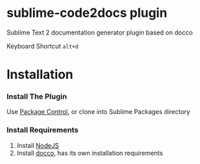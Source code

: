 # sublime-code2docs plugin

Sublime Text 2 documentation generator plugin based on docco

Keyboard Shortcut `alt+d`


# Installation

### Install The Plugin

Use [Package Control](http://wbond.net/sublime_packages/package_control), or clone into Sublime Packages directory

### Install Requirements

1. Install [NodeJS](http://nodejs.org)
2. Install [docco](http://jashkenas.github.com/docco/), has its own installation requirements
